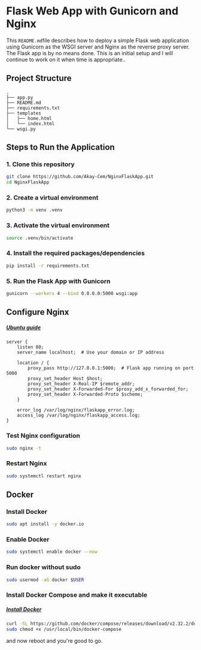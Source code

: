 # Flask Web App with Gunicorn and Nginx

This `README.md`file describes how to deploy a simple Flask web application using Gunicorn as the WSGI server and Nginx as the reverse proxy server. The Flask app is by no means done. This is an initial setup and I will continue to work on it when time is appropriate.. 

## Project Structure
```
.
├── app.py
├── README.md
├── requirements.txt
├── templates
│   ├── home.html
│   └── index.html
└── wsgi.py
```

## Steps to Run the Application

### 1. Clone this repository

```bash
git clone https://github.com/Akay-Cem/NginxFlaskApp.git
cd NginxFlaskApp
```

### 2. Create a virtual environment
```bash
python3 -m venv .venv
```
### 3. Activate the virtual environment
```bash
source .venv/bin/activate
```
### 4. Install the required packages/dependencies
```bash
pip install -r requirements.txt
```
### 5. Run the Flask App with Gunicorn
```bash
gunicorn --workers 4 --bind 0.0.0.0:5000 wsgi:app   
```
## Configure Nginx
##### [Ubuntu guide](https://ubuntu.com/tutorials/install-and-configure-nginx#1-overview)
```nginx
server {
    listen 80;
    server_name localhost;  # Use your domain or IP address

    location / {
        proxy_pass http://127.0.0.1:5000;  # Flask app running on port 5000
        proxy_set_header Host $host;
        proxy_set_header X-Real-IP $remote_addr;
        proxy_set_header X-Forwarded-For $proxy_add_x_forwarded_for;
        proxy_set_header X-Forwarded-Proto $scheme;
    }

    error_log /var/log/nginx/flaskapp_error.log;
    access_log /var/log/nginx/flaskapp_access.log;
}
```

### Test Nginx configuration
```bash
sudo nginx -t
```
### Restart Nginx
```bash
sudo systemctl restart nginx
```



## Docker

### Install Docker
```bash
sudo apt install -y docker.io
```
### Enable Docker
```bash
sudo systemctl enable docker --now
```

### Run docker without sudo

```bash
sudo usermod -aG docker $USER
```

### Install Docker Compose and make it executable
##### [Install Docker](https://docs.docker.com/compose/install/standalone/)

```bash
curl -SL https://github.com/docker/compose/releases/download/v2.32.2/docker-compose-linux-x86_64 -o /usr/local/bin/docker-compose
sudo chmod +x /usr/local/bin/docker-compose
```
and now reboot and you're good to go.